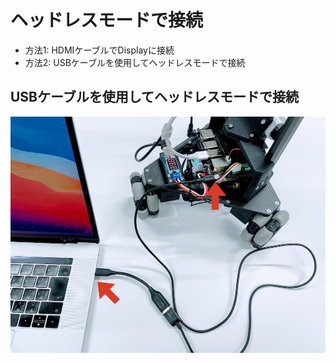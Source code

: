 # ヘッドレスモードで接続

- 方法1: HDMIケーブルでDisplayに接続
- 方法2: USBケーブルを使用してヘッドレスモードで接続

## USBケーブルを使用してヘッドレスモードで接続

![](./img/headless001.jpg)